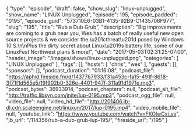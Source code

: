 {
  "type": "episode",
  "draft": false,
  "show_slug": "linux-unplugged",
  "show_name": "LINUX Unplugged",
  "episode": 195,
  "episode_padded": "0195",
  "episode_guid": "573710E6-03B1-4135-92B9-C1435706F977",
  "slug": "195",
  "title": "Rub a Dub Grub",
  "description": "Big improvements are coming to a grub near you, Wes has a batch of really useful new open source projects & we consider the \u201cthreat\u201d posed by Windows 10 S.\n\nPlus the dirty secret about Linux\u2019s battery life, some of our LinuxFest Northwest plans & more!",
  "date": "2017-05-03T02:31:25-07:00",
  "header_image": "/images/shows/linux-unplugged.png",
  "categories": [
    "LINUX Unplugged"
  ],
  "tags": [],
  "hosts": [
    "chris",
    "wes"
  ],
  "guests": [],
  "sponsors": [],
  "podcast_duration": "01:16:08",
  "podcast_file": "https://aphid.fireside.fm/d/1437767933/f31a453c-fa15-491f-8618-3f71f1d565e5/19f902b0-326e-4401-947f-311a91d1971e.mp3",
  "podcast_bytes": 36933914,
  "podcast_chapters": null,
  "podcast_alt_file": "http://traffic.libsyn.com/jnite/lup-0195.mp3",
  "podcast_ogg_file": null,
  "video_file": null,
  "video_hd_file": "http://201406.jb-dl.cdn.scaleengine.net/linuxun/2017/lup-0195.mp4",
  "video_mobile_file": null,
  "youtube_link": "https://www.youtube.com/watch?v=FKOlwCsi_vs",
  "jb_url": "/114356/rub-a-dub-grub-lup-195/",
  "fireside_url": "/195"
}

